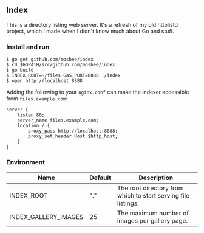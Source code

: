 ## Index

This is a directory listing web server. It's a refresh of my old httplistd project, which I made when I didn't know much about Go and stuff.

### Install and run

```
$ go get github.com/moshee/index
$ cd $GOPATH/src/github.com/moshee/index
$ go build
$ INDEX_ROOT=~/files GAS_PORT=8888 ./index
$ open http://localhost:8888
```

Adding the following to your `nginx.conf` can make the indexer accessible from `files.example.com`:

```nginx
server {
    listen 80;
    server_name files.example.com;
    location / {
        proxy_pass http://localhost:8888;
        proxy_set_header Host $http_host;
    }
}
```

### Environment

Name | Default | Description
-----|---------|-------------
INDEX_ROOT | "." | The root directory from which to start serving file listings.
INDEX_GALLERY_IMAGES | 25 | The maximum number of images per gallery page.
